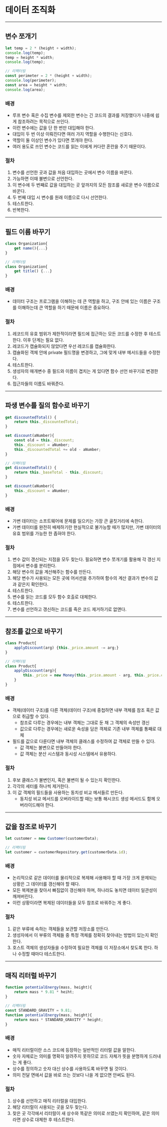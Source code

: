# 데이터 조직화

--------

## 변수 쪼개기

```javascript
let temp = 2 * (height + width);
console.log(temp);
temp = height * width;
console.log(temp);

// 리팩터링
const perimeter = 2 * (height + width);
console.log(perimeter);
const area = height * width;
console.log(area);
```

### 배경

- 루프 변수 혹은 수집 변수를 제외한 변수는 긴 코드의 결과를 저장했다가 나중에 쉽게 참조하려는 목적으로 쓰인다.
- 이런 변수에는 값을 단 한 번만 대입해야 한다.
- 대입이 두 번 이상 이뤄진다면 여러 가지 역할을 수행한다는 신호다.
- 역할이 둘 이상인 변수가 있다면 쪼개야 한다.
- 여러 용도로 쓰인 변수는 코드를 읽는 이에게 커다란 혼란을 주기 때문이다.

### 절차

1. 변수를 선언한 곳과 값을 처음 대입하는 곳에서 변수 이름을 바꾼다.
2. 가능하면 이때 불변으로 선언한다.
3. 이 변수에 두 번째로 값을 대입하는 곳 앞까지의 모든 참조를 새로운 변수 이름으로 바꾼다.
4. 두 번째 대입 시 변수를 원래 이름으로 다시 선언한다.
5. 테스트한다.
6. 반복한다.

------------

## 필드 이름 바꾸기

```javascript
class Organization{
    get name(){...}
}

// 리팩터링
class Organization{
    get title() {...}
}
```

### 배경

- 데이터 구조는 프로그램을 이해하는 데 큰 역할을 하고, 구조 안에 있는 이름은 구조를 이해하는데 큰 역할을 하기 때문에
이름은 중요하다.

### 절차

1. 레코드의 유효 범위가 제한적이라면 필드에 접근하는 모든 코드를 수정한 후 테스트한다. 이후 단계는 필요 없다.
2. 레코드가 캡슐화되지 않았다면 우선 레코드를 캡슐화한다.
3. 캡슐화된 객체 안에 private 필드명을 변경하고, 그에 맞게 내부 메서드들을 수정한다.
4. 테스트한다.
5. 생성자의 매개변수 중 필드와 이름이 겹치는 게 있다면 함수 선언 바꾸기로 변경한다.
6. 접근자들의 이름도 바꿔준다.

-------------

## 파생 변수를 질의 함수로 바꾸기

```javascript
get discountedTotal() {
    return this._discountedTotal;
}

set discount(aNumber){
    const old = this._discount;
    this._discount = aNumber;
    this._discountedTotal += old - aNumber;
}

// 리팩터링
get discountedTotal() {
    return this._baseTotal - this._discount;
}

set discount(aNumber){
    this._discount = aNumber;
}
```

### 배경

- 가변 데이터는 소프트웨어에 문제를 일으키는 가장 큰 골칫거리에 속한다.
- 가변 데이터를 완전히 배제하기란 현실적으로 불가능할 때가 많지만, 가변 데이터의 유효 범위를 가능한 한 좁혀야 한다.

### 절차

1. 변수 값이 갱신되는 지점을 모두 찾는다. 필요하면 변수 쪼개기를 활용해 각 갱신 지점에서 변수를 분리한다.
2. 해당 변수의 값을 계산해주는 함수를 만든다.
3. 해당 변수가 사용되는 모든 곳에 어서션을 추가하여 함수의 계산 결과가 변수의 값과 같은지 확인한다.
4. 테스트한다.
5. 변수를 읽는 코드를 모두 함수 호출로 대체한다.
6. 테스트한다.
7. 변수를 선언하고 갱신하는 코드를 죽은 코드 제거하기로 없앤다.

------------------

## 참조를 값으로 바꾸기

```javascript
class Product{
    applyDiscount(arg) {this._price.amount -= arg;}
}

// 리팩터링
class Product{
    applyDiscount(arg){
        this._price = new Money(this._price.amount - arg, this._price.currency);
    }
}
```

### 배경

- 객체(데이터 구조)를 다른 객체(데이터 구조)에 중첩하면 내부 객체를 참조 혹은 값으로 취급할 수 있다.
  - 참조로 다루는 경우에는 내부 객체는 그대로 둔 채 그 객체의 속성만 갱신
  - 값으로 다루는 경우에는 새로운 속성을 담은 객체로 기존 내부 객체를 통째로 대체
- 필드를 값으로 다룬다면 내부 객체의 클래스를 수정하여 값 객체로 만들 수 있다.
  - 값 객체는 불변으로 만들어야 한다.
  - 값 객체는 분산 시스템과 동시성 시스템에서 유용하다.

### 절차

1. 후보 클래스가 불변인지, 혹은 불변이 될 수 있는지 확인한다.
2. 각각의 세터를 하나씩 제거한다.
3. 이 값 객체의 필드들을 사용하는 동치성 비교 메서들르 만든다.
   - 동치성 비교 메서드를 오버라이드할 때는 보통 해시코드 생성 메서드도 함께 오버라이드해야 한다.

---------

## 값을 참조로 바꾸기

```javascript
let customer = new Customer(customerData);

// 리팩터링
let customer = customerRepository.get(customerData.id);
```

### 배경

- 논리적으로 같은 데이터를 물리적으로 복제해 사용해야 할 때 가장 크게 문제되는 상황은 그 데이터를 갱신해야 할 때다.
- 모든 복제본을 찾아서 빠짐없이 갱신해야 하며, 하나라도 놓치면 데이터 일관성이 깨져버린다.
- 이런 상황이라면 복제된 데이터들을 모두 참조로 바꿔주는 게 좋다.

### 절차

1. 같은 부류에 속하는 객체들을 보관할 저장소를 만든다.
2. 생성자에서 이 부류의 객체들 중 특정 객체를 정확히 찾아내는 방법이 있는지 확인한다.
3. 호스트 객체의 생성자들을 수정하여 필요한 객체를 이 저장소에서 찾도록 한다. 하나 수정할 때마다 테스트한다.

---------------

## 매직 리터럴 바꾸기

```javascript
function potentialEnergy(mass, height){
    return mass * 9.81 * heiht;
}

// 리팩터링
const STANDARD_GRAVITY = 9.81;
function potentialEnergy(mass, height){
    return mass * STANDARD_GRAVITY * height;
}
```

### 배경

- 매직 리터럴이란 소스 코드에 등장하는 일반적인 리터럴 값을 말한다.
- 숫자 자체로는 의미를 명확히 알려주지 못하므로 코드 자체가 뜻을 분명하게 드러내는 게 좋다.
- 상수를 정의하고 숫자 대신 상수를 사용하도록 바꾸면 될 것이다.
- 의미 전달 면에서 값을 바로 쓰는 것보다 나을 게 없으면 안써도 된다.

### 절차

1. 상수를 선언하고 매직 리터럴을 대입한다.
2. 해당 리터럴이 사용되는 곳을 모두 찾는다.
3. 찾은 곳 각각에서 리터럴이 새 상수와 똑같은 의미로 쓰였는지 확인하여, 같은 의미라면 상수로 대체한 후 테스트한다.